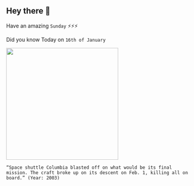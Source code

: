 ## Hey there 👋
Have an amazing `Sunday` ⚡⚡⚡

Did you know Today on `16th of January`
 
 [<img src="https://upload.wikimedia.org/wikipedia/commons/thumb/8/8a/Close-up_STS-107_Launch_-_GPN-2003-00080.jpg/1280px-Close-up_STS-107_Launch_-_GPN-2003-00080.jpg" width="300" />](https://en.wikipedia.org/wiki/Space_Shuttle_Columbia_disaster#:~:text=launched%20on%20January%2016,%202003) 
 ```
“Space shuttle Columbia blasted off on what would be its final mission. The craft broke up on its descent on Feb. 1, killing all on board.” (Year: 2003)
```
